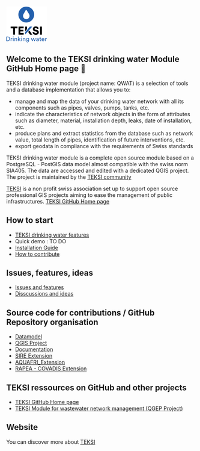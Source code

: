 ![TEKSI drinking water Module](https://github.com/teksi/Home/blob/master/Ressources/Logos/modules/EN/210910-teksi-drink-logos-en-01_45pp.png?raw=true)

## Welcome to the TEKSI drinking water Module GitHub Home page 👋
TEKSI drinking water module (project name: QWAT) is a selection of tools and a database implementation that allows you to:

* manage and map the data of your drinking water network with all its components such as pipes, valves, pumps, tanks, etc.
* indicate the characteristics of network objects in the form of attributes such as diameter, material, installation depth, leaks, date of installation, etc.
* produce plans and extract statistics from the database such as network value, total length of pipes, identification of future interventions, etc.
* export geodata in compliance with the requirements of Swiss standards


TEKSI drinking water module is a complete open source module based on a PostgreSQL - PostGIS data model almost compatible with the swiss norm SIA405. The data are accessed and edited with a dedicated QGIS project.
The project is maintained by the [TEKSI community](https://www.teksi.ch)

[TEKSI](https://www.teksi.ch) is a non profit swiss association set up to support open source professional GIS projects aiming to ease the management of public infrastructures. [TEKSI GitHub Home page](https://github.com/TEKSI)

## How to start
* [TEKSI drinking water features](https://qwat.github.io/docs/en/features-guide/index.html)
* Quick demo : TO DO
* [Installation Guide](https://qwat.github.io/docs/en/installation-guide/index.html)
* [How to contribute](https://qwat.github.io/docs/en/contributor-guide/index.html)

## Issues, features, ideas
* [Issues and features](https://github.com/qwat/qwat/issues)
* [Disscussions and ideas](https://github.com/qwat/QWAT/discussions)

## Source code for contributions / GitHub Repository organisation
* [Datamodel](https://github.com/qwat/qwat-data-model)
* [QGIS Project](https://github.com/qwat/qwat)
* [Documentation](https://github.com/qwat/docs)
* [SIRE Extension](https://github.com/qwat/extension_sire)
* [AQUAFRI_Extension](https://github.com/qwat/extension_aquafri)
* [RAPEA - COVADIS Extension](https://github.com/qwat/extension_fr_raepa)

## TEKSI ressources on GitHub and other projects
* [TEKSI GitHub Home page](https://github.com/TEKSI)
* [TEKSI Module for wastewater network management (QGEP Project)](https://github.com/QGEP)


## Website
You can discover more about [TEKSI](https://www.teksi.ch)

